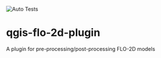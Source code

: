 ![Auto Tests](https://github.com/FLO-2DSoftware/qgis-flo-2d-plugin/workflows/Auto%20Tests/badge.svg)

# qgis-flo-2d-plugin
A plugin for pre-processing/post-processing FLO-2D models
 
